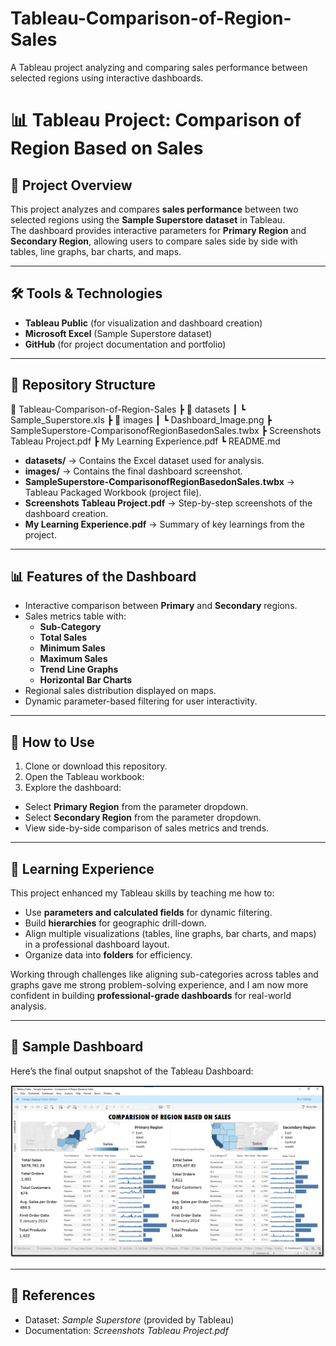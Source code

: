 # Tableau-Comparison-of-Region-Sales
A Tableau project analyzing and comparing sales performance between selected regions using interactive dashboards.

# 📊 Tableau Project: Comparison of Region Based on Sales

## 📌 Project Overview
This project analyzes and compares **sales performance** between two selected regions using the **Sample Superstore dataset** in Tableau.  
The dashboard provides interactive parameters for **Primary Region** and **Secondary Region**, allowing users to compare sales side by side with tables, line graphs, bar charts, and maps.

---

## 🛠️ Tools & Technologies
- **Tableau Public** (for visualization and dashboard creation)
- **Microsoft Excel** (Sample Superstore dataset)
- **GitHub** (for project documentation and portfolio)

---

## 📂 Repository Structure
📂 Tableau-Comparison-of-Region-Sales
┣ 📂 datasets
┃ ┗ Sample_Superstore.xls
┣ 📂 images
┃ ┗ Dashboard_Image.png
┣ SampleSuperstore-ComparisonofRegionBasedonSales.twbx
┣ Screenshots Tableau Project.pdf
┣ My Learning Experience.pdf
┗ README.md


- **datasets/** → Contains the Excel dataset used for analysis.  
- **images/** → Contains the final dashboard screenshot.  
- **SampleSuperstore-ComparisonofRegionBasedonSales.twbx** → Tableau Packaged Workbook (project file).  
- **Screenshots Tableau Project.pdf** → Step-by-step screenshots of the dashboard creation.  
- **My Learning Experience.pdf** → Summary of key learnings from the project.  

---

## 📊 Features of the Dashboard
- Interactive comparison between **Primary** and **Secondary** regions.  
- Sales metrics table with:
  - **Sub-Category**
  - **Total Sales**
  - **Minimum Sales**
  - **Maximum Sales**
  - **Trend Line Graphs**
  - **Horizontal Bar Charts**
- Regional sales distribution displayed on maps.  
- Dynamic parameter-based filtering for user interactivity.  

---

## 🚀 How to Use
1. Clone or download this repository.  
2. Open the Tableau workbook:  
3. Explore the dashboard:
- Select **Primary Region** from the parameter dropdown.  
- Select **Secondary Region** from the parameter dropdown.  
- View side-by-side comparison of sales metrics and trends.  

---

## 📝 Learning Experience
This project enhanced my Tableau skills by teaching me how to:  
- Use **parameters and calculated fields** for dynamic filtering.  
- Build **hierarchies** for geographic drill-down.  
- Align multiple visualizations (tables, line graphs, bar charts, and maps) in a professional dashboard layout.  
- Organize data into **folders** for efficiency.  

Working through challenges like aligning sub-categories across tables and graphs gave me strong problem-solving experience, and I am now more confident in building **professional-grade dashboards** for real-world analysis.

---

## 📸 Sample Dashboard
Here’s the final output snapshot of the Tableau Dashboard:

![Dashboard Output](images/Dashboard_Image.png)

---

## 📑 References
- Dataset: *Sample Superstore* (provided by Tableau)  
- Documentation: *Screenshots Tableau Project.pdf*  


